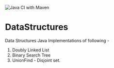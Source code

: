 ![Java CI with Maven](https://github.com/Sanjeev-Panday/DataStructures/workflows/Java%20CI%20with%20Maven/badge.svg)
# DataStructures
Data Structures
Java Implementations of following -
1. Doubly Linked List
2. Binary Search Tree
3. UnionFind - Disjoint set.

